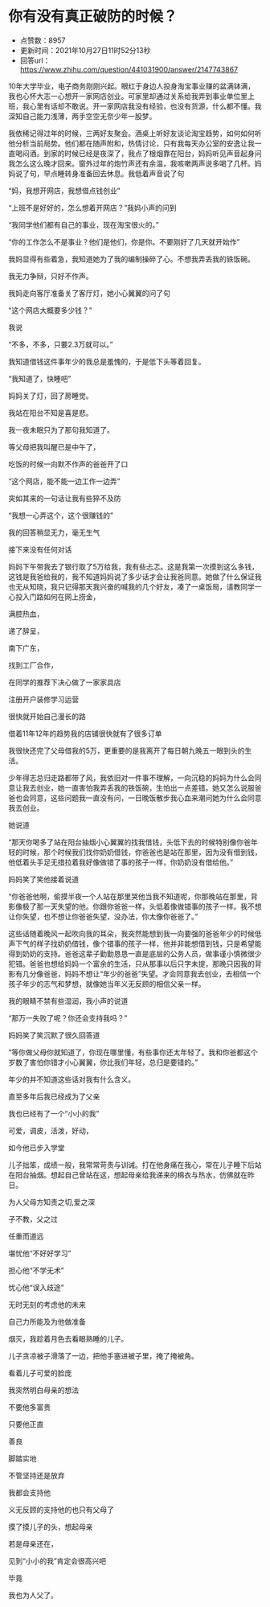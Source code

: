 # 你有没有真正破防的时候？
- 点赞数：8957
- 更新时间：2021年10月27日11时52分13秒
- 回答url：https://www.zhihu.com/question/441031900/answer/2147743867
<body>
 <p data-pid="VKnkCmdb">10年大学毕业，电子商务刚刚兴起。眼红于身边人投身淘宝事业赚的盆满钵满，我也心怀大志一心想开一家网店创业。可家里却通过关系给我弄到事业单位里上班，我心里有话却不敢说。开一家网店我没有经验，也没有货源，什么都不懂。我深知自己能力浅薄，两手空空无奈少年一股梦。</p>
 <p data-pid="ri0V1tIx">我依稀记得过年的时候，三两好友聚会。酒桌上听好友谈论淘宝趋势，如何如何听他分析当前局势。他们都在随声附和，热情讨论，只有我每天办公室的安逸让我一直喝闷酒。到家的时候已经是夜深了，我点了根烟靠在阳台，妈妈听见声音起身问我怎么这么晚才回来。窗外过年的炮竹声还有余温，我咳嗽两声说多喝了几杯。妈妈说了句，早点睡转身准备回去休息。我低着声音说了句</p>
 <p data-pid="xy-F6Wap">“妈，我想开网店，我想借点钱创业”</p>
 <p data-pid="-PVCGHpN">“上班不是好好的，怎么想着开网店？”我妈小声的问到</p>
 <p data-pid="Do1Cdh9o">“我同学他们都有自己的事业，现在淘宝很火的。”</p>
 <p data-pid="jFVw4kzu">“你的工作怎么不是事业？他们是他们，你是你。不要刚好了几天就开始作”</p>
 <p data-pid="A-mT1szN">我妈显得有些着急，我知道她为了我的编制操碎了心。不想我弄丢我的铁饭碗。</p>
 <p data-pid="j0BVTDNb">我无力争辩，只好不作声。</p>
 <p data-pid="lbGlF032">我妈走向客厅准备关了客厅灯，她小心翼翼的问了句</p>
 <p data-pid="nuwFG5GP">“这个网店大概要多少钱？”</p>
 <p data-pid="Ky1cCFCe">我说</p>
 <p data-pid="EXDSKtHz">“不多，不多，只要2.3万就可以。”</p>
 <p data-pid="IjDhJLIy">我知道借钱这件事年少的我总是羞愧的，于是低下头等着回复。</p>
 <p data-pid="Ik-9eLq4">“我知道了，快睡吧”</p>
 <p data-pid="eTZdNbrJ">妈妈关了灯，回了房睡觉。</p>
 <p data-pid="kKo4xxfD">我站在阳台不知是喜是悲。</p>
 <p data-pid="0nXw2btW">我一夜未眠只为了那句我知道了。</p>
 <p data-pid="Qdpm2PLR">等父母把我叫醒已是中午了，</p>
 <p data-pid="S3X3LRmT">吃饭的时候一向默不作声的爸爸开了口</p>
 <p data-pid="PGHEn2FS">“这个网店，能不能一边工作一边弄”</p>
 <p data-pid="ImZO9yM5">突如其来的一句话让我有些猝不及防</p>
 <p data-pid="CC_5sE4t">“我想一心弄这个，这个很赚钱的”</p>
 <p data-pid="OIRw_Twr">我的回答稍显无力，毫无生气</p>
 <p data-pid="qM-bDJrO">接下来没有任何对话</p>
 <p data-pid="H34EMewK">妈妈下午带我去了银行取了5万给我，我有些忐忑。这是我第一次摸到这么多钱，这钱是我爸给我的，我不知道妈妈说了多少话才会让我爸同意。她做了什么保证我也无从知晓，我只记得那天我兴奋的喊我的几个好友，凑了一桌饭局，请教同学一心投入门路如何在网上捞金，</p>
 <p data-pid="6XoQ38fU">满腔热血，</p>
 <p data-pid="sZ_dIogq">递了辞呈，</p>
 <p data-pid="ldCo1_vQ">南下广东，</p>
 <p data-pid="O8VMdsty">找到工厂合作，</p>
 <p data-pid="h7Vk6XzV">在同学的推荐下决心做了一家家具店</p>
 <p data-pid="H1u2TIk4">注册开户装修学习运营</p>
 <p data-pid="-TVAgyq8">很快就开始自己漫长的路</p>
 <p data-pid="KDWonmjU">借着11年12年的趋势我的店铺很快就有了很多订单</p>
 <p data-pid="Ka3ESMWW">我很快还完了父母借我的5万，更重要的是我离开了每日朝九晚五一眼到头的生活。</p>
 <p data-pid="KFPI55o2">少年得志总归走路都带了风，我依旧对一件事不理解，一向沉稳的妈妈为什么会同意让我去创业，她一直害怕我弄丢我的铁饭碗，生怕出一点差错。她又怎么说服爸爸也会同意，这些问题我一直没有问，一日晚饭散步我心血来潮问她为什么会同意我去创业。</p>
 <p data-pid="L7UnyeE0">她说道</p>
 <p data-pid="Xny-cN-V">“那天你喝多了站在阳台抽烟小心翼翼的找我借钱，头低下去的时候特别像你爸年轻的时候，那个时候我们找你奶奶借钱，你爸爸也是站在那里，因为没有借到钱，他低着头手足无措拉着我好像做错了事的孩子一样，你奶奶没有借给他。”</p>
 <p data-pid="blKfSBag">妈妈笑了笑他接着说道</p>
 <p data-pid="QjTL1Fli">“你爸爸他啊，偷摸半夜一个人站在那里哭他当我不知道呢，你那晚站在那里，背影像极了那一天失望的他。你跟你爸爸一样，头低着像做错事的孩子一样。我不想让你失望，也不想让你爸爸失望，没办法，你太像你爸爸了。”</p>
 <p data-pid="3BcduEGh">这些话随着晚风一起吹向我的耳朵，我突然能想到我一向要强的爸爸年少的时候低声下气的样子找奶奶借钱，像个错事的孩子一样，他并非能想借到钱，只是希望能得到奶奶的支持。爸爸这辈子勤勤恳恳一直是底层的公务人员，做事谨小慎微很少犯错。爸爸也想给妈妈一个富余的生活，只从那事以后只字未提，那晚只因我的背影有几分像爸爸，妈妈不想让“年少的爸爸”失望。才会同意我去创业，去相信一个孩子年少的志气和梦想，就像她当年义无反顾的相信父亲一样。</p>
 <p data-pid="VTNCh8PQ">我的眼睛不禁有些湿润，我小声的说道</p>
 <p data-pid="IekJUt45">“那万一失败了呢？你还会支持我吗？”</p>
 <p data-pid="VlUlJLKr">妈妈笑了笑沉默了很久回答道</p>
 <p data-pid="FPucCaq3">“等你做父母你就知道了，你现在哪里懂，有些事你还太年轻了。我和你爸都这个岁数了害怕你错才小心翼翼，你比我们年轻，总归是要错的。”</p>
 <p data-pid="-U-KvUG5">年少的并不知道这些话对我有什么含义。</p>
 <p data-pid="zS4ZJhII">直至多年后我已经成为了父亲</p>
 <p data-pid="550OLyPD">我也已经有了一个“小小的我”</p>
 <p data-pid="DPScvgp2">可爱，调皮，活泼，好动，</p>
 <p data-pid="f7ny7RTW">如今他已步入学堂</p>
 <p data-pid="erxWTc2B">儿子拙笨，成绩一般，我常常苛责与训诫。打在他身痛在我心，常在儿子睡下后站在阳台抽烟。想起自己曾站在这，想起母亲给我递来的棉衣与热水，仿佛就在昨日。</p>
 <p data-pid="XBCUVfED">为人父母方知责之切,爱之深</p>
 <p data-pid="He9Hr3t4">子不教，父之过</p>
 <p data-pid="9UpMzAnA">任重而道远</p>
 <p data-pid="K0EqEfNj">堪忧他“不好好学习”</p>
 <p data-pid="I-An3DWZ">担心他“不学无术”</p>
 <p data-pid="TmuSOvaf">忧心他“误入歧途”</p>
 <p data-pid="8TQVQRJo">无时无刻的考虑他的未来</p>
 <p data-pid="dSvgvQcV">自己力所能及为他做准备</p>
 <p data-pid="YWqQ7yY3">烟灭，我趁着月色去看眼熟睡的儿子。</p>
 <p data-pid="r3wX5xLC">儿子贪凉被子滑落了一边，把他手塞进被子里，掩了掩被角。</p>
 <p data-pid="ZDZWxLao">看着儿子可爱的脸庞</p>
 <p data-pid="n31E3loX">我突然明白母亲的想法</p>
 <p data-pid="eTjMCPRK">不要他多富贵</p>
 <p data-pid="xihsrsR7">只要他正直</p>
 <p data-pid="0pzv9jI4">善良</p>
 <p data-pid="XOUWRFYP">脚踏实地</p>
 <p data-pid="1qIxJmdj">不管坚持还是放弃</p>
 <p data-pid="qtdi0bBI">我都会支持他</p>
 <p data-pid="YuhH_skK">义无反顾的支持他的也只有父母了</p>
 <p data-pid="COAMtPwY">摸了摸儿子的头，想起母亲</p>
 <p data-pid="O0jmD3Gi">若是母亲还在，</p>
 <p data-pid="L3GVJBGo">见到“小小的我”肯定会很高兴吧</p>
 <p data-pid="DiQAjDz3">毕竟</p>
 <p data-pid="ivdWsH4w">我也为人父了。</p>
</body>